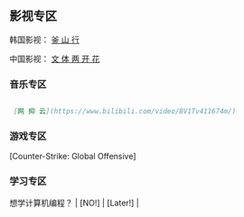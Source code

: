 ## 影视专区

韩国影视： [釜 山 行 ](https://movie.douban.com/subject/25986180/)

中国影视： [文 体 两 开 花](https://www.bilibili.com/video/BV1bb411u7iZ/)

### 音乐专区

```markdown

 [网 抑 云](https://www.bilibili.com/video/BV1Tv411674m/)

```

### 游戏专区

 [Counter-Strike: Global Offensive] 

### 学习专区

想学计算机编程？ | [NO!] | [Later!] |

